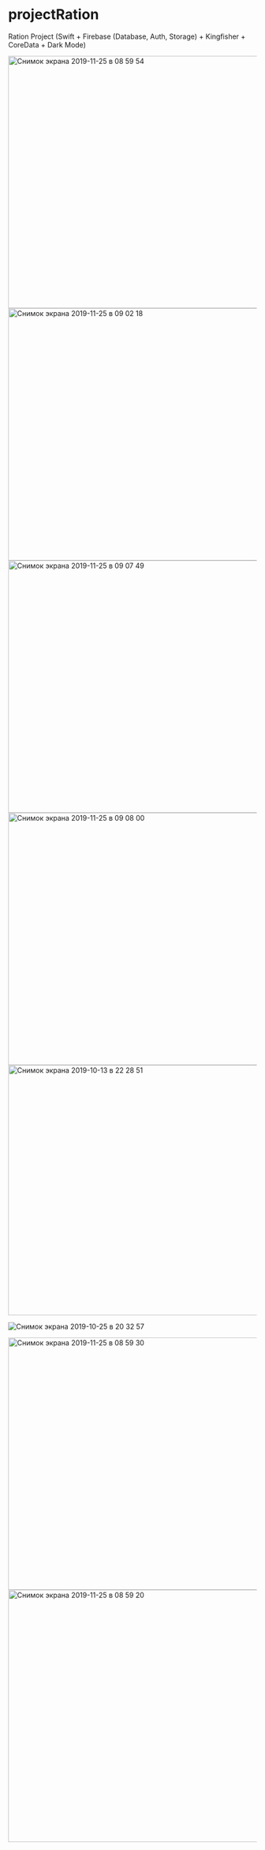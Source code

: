 # projectRation
Ration Project (Swift + Firebase (Database, Auth, Storage) + Kingfisher + CoreData + Dark Mode)

<img width="511" alt="Снимок экрана 2019-11-25 в 08 59 54" src="https://user-images.githubusercontent.com/32276751/69519189-0e56c280-0f62-11ea-96ca-01b8cf05d37b.png">

<img width="511" alt="Снимок экрана 2019-11-25 в 09 02 18" src="https://user-images.githubusercontent.com/32276751/69519269-49f18c80-0f62-11ea-8f21-3d984cafaaf9.png">

<img width="511" alt="Снимок экрана 2019-11-25 в 09 07 49" src="https://user-images.githubusercontent.com/32276751/69519793-9093b680-0f63-11ea-882c-ffb1c97d78bc.png">

<img width="511" alt="Снимок экрана 2019-11-25 в 09 08 00" src="https://user-images.githubusercontent.com/32276751/69519860-b02adf00-0f63-11ea-90c1-2f4e9095c33d.png">

<img width="507" alt="Снимок экрана 2019-10-13 в 22 28 51" src="https://user-images.githubusercontent.com/32276751/69519376-93da7280-0f62-11ea-977d-86877b6775a7.png">

![Снимок экрана 2019-10-25 в 20 32 57](https://user-images.githubusercontent.com/32276751/69519401-a05ecb00-0f62-11ea-80b5-758eeeb25381.png)

<img width="511" alt="Снимок экрана 2019-11-25 в 08 59 30" src="https://user-images.githubusercontent.com/32276751/69519447-b7052200-0f62-11ea-807f-3d15b7b6cb62.png">

<img width="511" alt="Снимок экрана 2019-11-25 в 08 59 20" src="https://user-images.githubusercontent.com/32276751/69519472-c7b59800-0f62-11ea-931c-2a3e393c4a8b.png">
